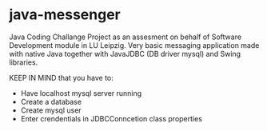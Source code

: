 # java-messenger
Java Coding Challange Project as an assesment on behalf of Software Development module in LU Leipzig.
Very basic messaging application made with native Java together with JavaJDBC (DB driver mysql) and Swing libraries. 

KEEP IN MIND that you have to:
- Have localhost mysql server running
- Create a database
- Create mysql user
- Enter crendentials in JDBCConncetion class properties
